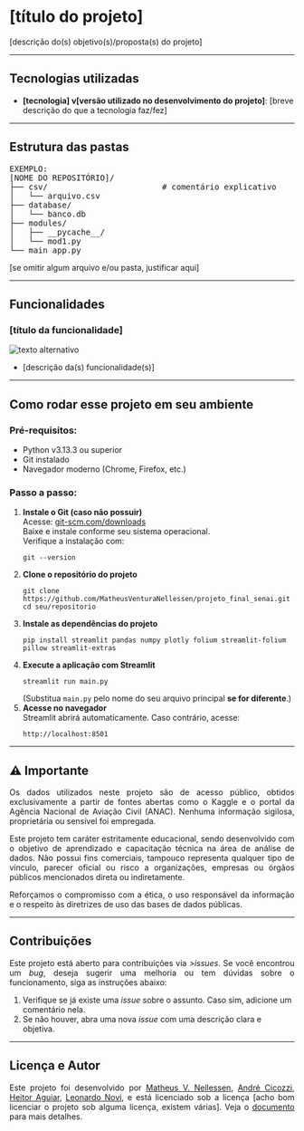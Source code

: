 <h1>[título do projeto]</h1>

<p align="justify">[descrição do(s) objetivo(s)/proposta(s) do projeto]</p>

<hr>

<h2>Tecnologias utilizadas</h2>
<ul>
    <li><strong>[tecnologia] v[versão utilizado no desenvolvimento do projeto]</strong>: [breve descrição do que a tecnologia faz/fez]</li>
</ul>

<hr>

<h2>Estrutura das pastas</h2>

<pre>
EXEMPLO:
[NOME DO REPOSITÓRIO]/
├── csv/                        # comentário explicativo
│   └── arquivo.csv
├── database/
│   └── banco.db
├── modules/
│   ├── __pycache__/
│   └── mod1.py
└── main_app.py
</pre>

<p align="justify">[se omitir algum arquivo e/ou pasta, justificar aqui]</p>

<hr>

<h2>Funcionalidades</h2>

<h3 id="login-logout">[título da funcionalidade]</h3>
<img src="caminho/relativo/do/arquivo.gif" alt="texto alternativo" />
<ul>
  <li>[descrição da(s) funcionalidade(s)]</li>
</ul>

<hr>

<h2>Como rodar esse projeto em seu ambiente</h2>

<h3>Pré-requisitos:</h3>
<ul>
  <li>Python v3.13.3 ou superior</li>
  <li>Git instalado</li>
  <li>Navegador moderno (Chrome, Firefox, etc.)</li>
</ul>

<h3>Passo a passo:</h3>
<ol>

  <li>
    <strong>Instale o Git (caso não possuir)</strong><br>
    Acesse: <a href="https://git-scm.com/downloads" target="_blank">git-scm.com/downloads</a><br>
    Baixe e instale conforme seu sistema operacional.<br>
    Verifique a instalação com:
    <pre><code>git --version</code></pre>
  </li>

  <li>
    <strong>Clone o repositório do projeto</strong>
    <pre><code>git clone https://github.com/MatheusVenturaNellessen/projeto_final_senai.git
cd seu/repositorio</code></pre>
  </li>

  <li>
    <strong>Instale as dependências do projeto</strong><br>
    <pre><code>pip install streamlit pandas numpy plotly folium streamlit-folium pillow streamlit-extras</code></pre>
  </li>

  <li>
    <strong>Execute a aplicação com Streamlit</strong>
    <pre><code>streamlit run main.py</code></pre>
    (Substitua <code>main.py</code> pelo nome do seu arquivo principal <strong>se for diferente</strong>.)
  </li>

  <li>
    <strong>Acesse no navegador</strong><br>
    Streamlit abrirá automaticamente. Caso contrário, acesse:
    <pre><code>http://localhost:8501</code></pre>
  </li>

</ol>

<hr>

<h2>⚠️ Importante</h2>

<p align="justify">Os dados utilizados neste projeto são de acesso público, obtidos exclusivamente a partir de fontes abertas como o Kaggle e o portal da Agência Nacional de Aviação Civil (ANAC). Nenhuma informação sigilosa, proprietária ou sensível foi empregada.</p>

<p align="justify">Este projeto tem caráter estritamente educacional, sendo desenvolvido com o objetivo de aprendizado e capacitação técnica na área de análise de dados. Não possui fins comerciais, tampouco representa qualquer tipo de vínculo, parecer oficial ou risco a organizações, empresas ou órgãos públicos mencionados direta ou indiretamente.</p>

<p align="justify">Reforçamos o compromisso com a ética, o uso responsável da informação e o respeito às diretrizes de uso das bases de dados públicas.</p>

<hr>

<h2>Contribuições</h2>
<p align="justify">Este projeto está aberto para contribuições via <i>>issues</i>. Se você encontrou um <i>bug</i>, deseja sugerir uma melhoria ou tem dúvidas sobre o funcionamento, siga as instruções abaixo:</p>
<ol>
    <li>Verifique se já existe uma <i>issue</i> sobre o assunto. Caso sim, adicione um comentário nela.</li>
    <li>Se não houver, abra uma nova <i>issue</i> com uma descrição clara e objetiva.</li>
</ol>

<hr>

<h2>Licença e Autor</h2>
<p align="justify">Este projeto foi desenvolvido por <a href="https://github.com/MatheusVenturaNellessen">Matheus V. Nellessen</a>, <a href="https://github.com/andre-ciccozzi">André Cicozzi</a>, <a href="https://github.com/heitorkino">Heitor Aguiar</a>, <a href="https://github.com/LeoXP890">Leonardo Novi</a>, e está licenciado sob a licença [acho bom licenciar o projeto sob alguma licença, existem várias]. Veja o <a href="./LICENSE">documento</a> para mais detalhes.</p>

